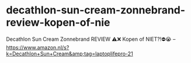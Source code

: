 # decathlon-sun-cream-zonnebrand-review-kopen-of-nie
Decathlon Sun Cream Zonnebrand REVIEW  ⚠️❌ Kopen of NIET?!⛔️😭 – https://www.amazon.nl/s?k=Decathlon+Sun+Cream&amp;tag=laptoplifepro-21
